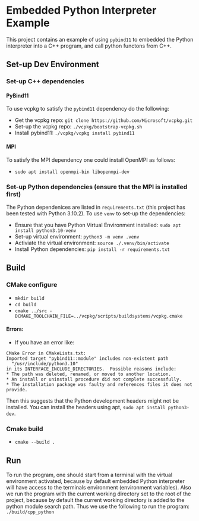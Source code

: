 # Embedded Python Interpreter Example

This project contains an example of using `pybind11` to embedded the Python interpreter into a C++ program, and call python functons from C++.

## Set-up Dev Environment

### Set-up C++ dependencies
#### PyBind11
To use vcpkg to satisfy the `pybind11` dependency do the following:
- Get the vcpkg repo: `git clone https://github.com/Microsoft/vcpkg.git`
- Set-up the vcpkg repo: `./vcpkg/bootstrap-vcpkg.sh`
- Install pybind11: `./vcpkg/vcpkg install pybind11`

#### MPI
To satisfy the MPI dependency one could install OpenMPI as follows:
- `sudo apt install openmpi-bin libopenmpi-dev`

### Set-up Python dependencies (ensure that the MPI is installed first)
The Python dependenices are listed in `requirements.txt` (this project has been tested with Python 3.10.2). To use `venv` to set-up the dependencies:
- Ensure that you have Python Virtual Environment installed: `sudo apt install python3.10-venv`
- Set-up virtual environment: `python3 -m venv .venv`
- Activiate the virtual environment: `source ./.venv/bin/activate`
- Install Python dependencies: `pip install -r requirements.txt`

## Build

### CMake configure
- `mkdir build`
- `cd build`
- `cmake ../src -DCMAKE_TOOLCHAIN_FILE=../vcpkg/scripts/buildsystems/vcpkg.cmake`

#### Errors:
- If you have an error like:
```
CMake Error in CMakeLists.txt:
Imported target "pybind11::module" includes non-existent path
  "/usr/include/python3.10"
in its INTERFACE_INCLUDE_DIRECTORIES.  Possible reasons include:
* The path was deleted, renamed, or moved to another location.
* An install or uninstall procedure did not complete successfully.
* The installation package was faulty and references files it does not
provide.
```
Then this suggests that the Python development headers might not be installed. You can install the headers using apt, `sudo apt install python3-dev`.

### Cmake build
- `cmake --build .`

## Run

To run the program, one should start from a terminal with the virtual environment activated, because by default embedded Python interpreter will have access to the terminals environment (environment variables). Also we run the program with the current working directory set to the root of the project, because by default the current working directory is added to the python module search path. Thus we use the following to run the program: `./build/cpp_python`
